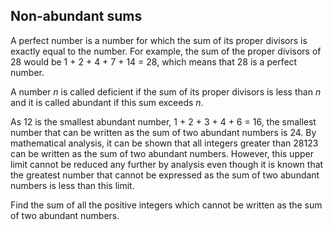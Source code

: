 ## Non-abundant sums

A perfect number is a number for which the sum of its proper divisors is exactly equal to the number. For example, the sum of the proper divisors of $28$ would be $1$ + $2$ + $4$ + $7$ + $14$ = $28$, which means that $28$ is a perfect number.

A number $n$ is called deficient if the sum of its proper divisors is less than $n$ and it is called abundant if this sum exceeds $n$.

As $12$ is the smallest abundant number, $1$ + $2$ + $3$ + $4$ + $6$ = $16$, the smallest number that can be written as the sum of two abundant numbers is $24$. By mathematical analysis, it can be shown that all integers greater than $28123$ can be written as the sum of two abundant numbers. However, this upper limit cannot be reduced any further by analysis even though it is known that the greatest number that cannot be expressed as the sum of two abundant numbers is less than this limit.

Find the sum of all the positive integers which cannot be written as the sum of two abundant numbers.
